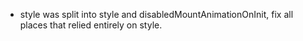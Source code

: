 - style was split into style and disabledMountAnimationOnInit, fix all places that relied entirely on style.
